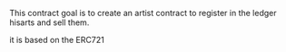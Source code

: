 This contract goal is to create an artist contract to register in the ledger hisarts and sell them.

it is based on the ERC721

